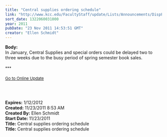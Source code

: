 ```yaml
---
title: "Central supplies ordering schedule"
link: "http://www.kcc.edu/FacultyStaff/update/Lists/Announcements/DispForm.aspx?ID=525"
sort_date: 1322060031000
year: 2011
pubDate: "23 Nov 2011 14:53:51 GMT"
creator: "Ellen Schmidt"
---
```


<div><b>Body:</b> <div class="ExternalClass511E4DA0CCEF4503BF92A999F47337B9">
<div>In January, Central Supplies and special orders could be delayed two to three weeks due to the busy period of spring semester book sales.<br /></div>
<div>
<div>
<div><font size="2"></font> </div>
<div><font size="2">***</font></div>
<div><font size="2"></font> </div>
<div><font size="2"><a href="/FacultyStaff/update/Pages/dailyupdate.aspx">Go to Online Update</a></font><font size="2"></font></div>
<div><font size="2"></font> </div>
<p><font size="2"> </p></font></div></div></div></div>
<div><b>Expires:</b> 1/12/2012</div>
<div><b>Created:</b> 11/23/2011 8:53 AM</div>
<div><b>Created By:</b> Ellen Schmidt</div>
<div><b>Start Date:</b> 11/23/2011</div>
<div><b>Title:</b> Central supplies ordering schedule</div>
<b>Title:</b> ​Central supplies ordering schedule</div>

